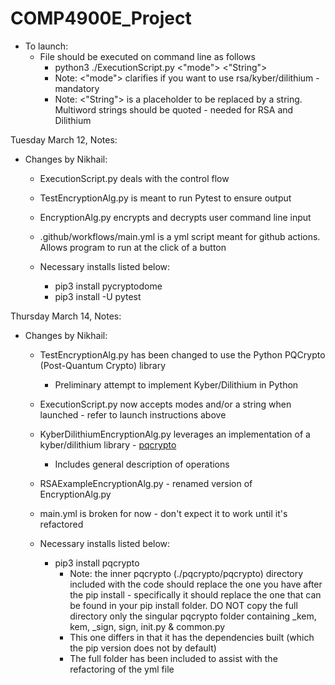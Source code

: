 # COMP4900E_Project

* To launch:
    * File should be executed on command line as follows
        * python3 ./ExecutionScript.py <"mode"> <"String">
        * Note: <"mode"> clarifies if you want to use rsa/kyber/dilithium - mandatory
        * Note: <"String"> is a placeholder to be replaced by a string. Multiword strings should be quoted - needed for RSA and Dilithium

Tuesday March 12, Notes:
* Changes by Nikhail: 
    * ExecutionScript.py deals with the control flow

    * TestEncryptionAlg.py is meant to run Pytest to ensure output

    * EncryptionAlg.py encrypts and decrypts user command line input

    * .github/workflows/main.yml is a yml script meant for github actions. Allows program to run at the click of a button

    * Necessary installs listed below:
        * pip3 install pycryptodome
        * pip3 install -U pytest

Thursday March 14, Notes:
* Changes by Nikhail:
    * TestEncryptionAlg.py has been changed to use the Python PQCrypto (Post-Quantum Crypto) library
        * Preliminary attempt to implement Kyber/Dilithium in Python

    * ExecutionScript.py now accepts modes and/or a string when launched - refer to launch instructions above

    * KyberDilithiumEncryptionAlg.py leverages an implementation of a kyber/dilithium library - [pqcrypto](https://github.com/kpdemetriou/pqcrypto)
        * Includes general description of operations

    * RSAExampleEncryptionAlg.py - renamed version of EncryptionAlg.py

    * main.yml is broken for now - don't expect it to work until it's refactored

    * Necessary installs listed below:
        * pip3 install pqcrypto
            * Note: the inner pqcrypto (./pqcrypto/pqcrypto) directory included with the code should replace the one you have after the pip install - specifically it should replace the one that can be found in your pip install folder. DO NOT copy the full directory only the singular pqcrypto folder containing _kem, kem, _sign, sign, init.py & common.py 
            * This one differs in that it has the dependencies built (which the pip version does not by default)
            * The full folder has been included to assist with the refactoring of the yml file
